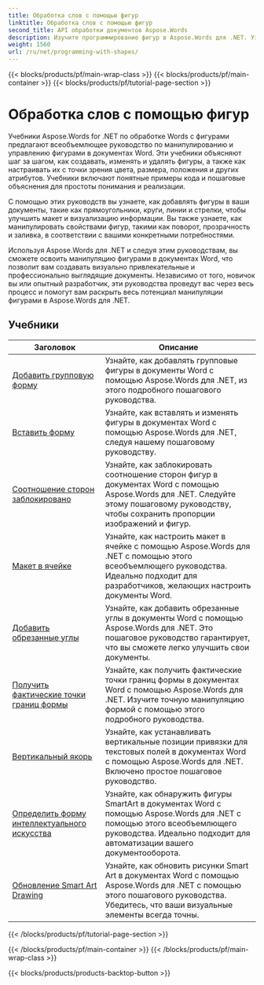 ```yaml
---
title: Обработка слов с помощью фигур
linktitle: Обработка слов с помощью фигур
second_title: API обработки документов Aspose.Words
description: Изучите программирование фигур в Aspose.Words для .NET. Узнайте, как управлять и настраивать фигуры в документах Word с помощью пошаговых руководств и примеров кода на C#.
weight: 1560
url: /ru/net/programming-with-shapes/
---
```


{{< blocks/products/pf/main-wrap-class >}}
{{< blocks/products/pf/main-container >}}
{{< blocks/products/pf/tutorial-page-section >}}

# Обработка слов с помощью фигур

Учебники Aspose.Words for .NET по обработке Words с фигурами предлагают всеобъемлющее руководство по манипулированию и управлению фигурами в документах Word. Эти учебники объясняют шаг за шагом, как создавать, изменять и удалять фигуры, а также как настраивать их с точки зрения цвета, размера, положения и других атрибутов. Учебники включают понятные примеры кода и пошаговые объяснения для простоты понимания и реализации.

С помощью этих руководств вы узнаете, как добавлять фигуры в ваши документы, такие как прямоугольники, круги, линии и стрелки, чтобы улучшить макет и визуализацию информации. Вы также узнаете, как манипулировать свойствами фигур, такими как поворот, прозрачность и заливка, в соответствии с вашими конкретными потребностями.

Используя Aspose.Words для .NET и следуя этим руководствам, вы сможете освоить манипуляцию фигурами в документах Word, что позволит вам создавать визуально привлекательные и профессионально выглядящие документы. Независимо от того, новичок вы или опытный разработчик, эти руководства проведут вас через весь процесс и помогут вам раскрыть весь потенциал манипуляции фигурами в Aspose.Words для .NET.

 ## Учебники
| Заголовок | Описание |
| --- | --- |
| [Добавить групповую форму](./add-group-shape/) | Узнайте, как добавлять групповые фигуры в документы Word с помощью Aspose.Words для .NET, из этого подробного пошагового руководства. |
| [Вставить форму](./insert-shape/) | Узнайте, как вставлять и изменять фигуры в документах Word с помощью Aspose.Words для .NET, следуя нашему пошаговому руководству. |
| [Соотношение сторон заблокировано](./aspect-ratio-locked/) | Узнайте, как заблокировать соотношение сторон фигур в документах Word с помощью Aspose.Words для .NET. Следуйте этому пошаговому руководству, чтобы сохранить пропорции изображений и фигур. |
| [Макет в ячейке](./layout-in-cell/) | Узнайте, как настроить макет в ячейке с помощью Aspose.Words для .NET с помощью этого всеобъемлющего руководства. Идеально подходит для разработчиков, желающих настроить документы Word. |
| [Добавить обрезанные углы](./add-corners-snipped/) | Узнайте, как добавить обрезанные углы в документы Word с помощью Aspose.Words для .NET. Это пошаговое руководство гарантирует, что вы сможете легко улучшить свои документы. |
| [Получить фактические точки границ формы](./get-actual-shape-bounds-points/) | Узнайте, как получить фактические точки границ формы в документах Word с помощью Aspose.Words для .NET. Изучите точную манипуляцию формой с помощью этого подробного руководства. |
| [Вертикальный якорь](./vertical-anchor/) | Узнайте, как устанавливать вертикальные позиции привязки для текстовых полей в документах Word с помощью Aspose.Words для .NET. Включено простое пошаговое руководство.|
| [Определить форму интеллектуального искусства](./detect-smart-art-shape/) | Узнайте, как обнаружить фигуры SmartArt в документах Word с помощью Aspose.Words для .NET с помощью этого всеобъемлющего руководства. Идеально подходит для автоматизации вашего документооборота. |
| [Обновление Smart Art Drawing](./update-smart-art-drawing/) | Узнайте, как обновить рисунки Smart Art в документах Word с помощью Aspose.Words для .NET с помощью этого пошагового руководства. Убедитесь, что ваши визуальные элементы всегда точны. |
{{< /blocks/products/pf/tutorial-page-section >}}

{{< /blocks/products/pf/main-container >}}
{{< /blocks/products/pf/main-wrap-class >}}

{{< blocks/products/products-backtop-button >}}
